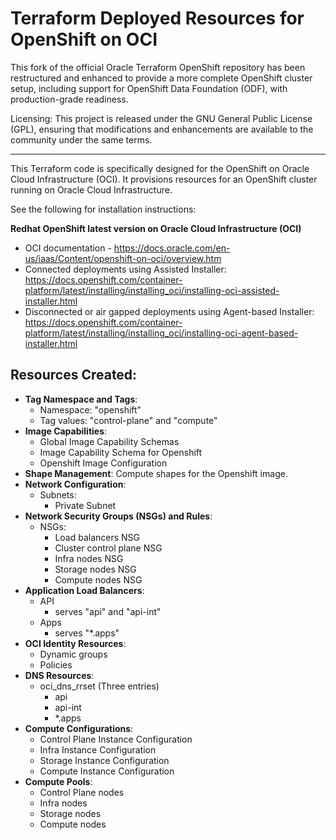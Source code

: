 # Terraform Deployed Resources for OpenShift on OCI

This fork of the official Oracle Terraform OpenShift repository has been restructured and enhanced to provide a more complete OpenShift cluster setup, including support for OpenShift Data Foundation (ODF), with production-grade readiness.

Licensing: This project is released under the GNU General Public License (GPL), ensuring that modifications and enhancements are available to the community under the same terms.

---

This Terraform code is specifically designed for the OpenShift on Oracle Cloud Infrastructure (OCI). It provisions resources for an OpenShift cluster running on Oracle Cloud Infrastructure.

See the following for installation instructions:

**Redhat OpenShift latest version on Oracle Cloud Infrastructure (OCI)**
- OCI documentation - https://docs.oracle.com/en-us/iaas/Content/openshift-on-oci/overview.htm
- Connected deployments using Assisted Installer: https://docs.openshift.com/container-platform/latest/installing/installing_oci/installing-oci-assisted-installer.html
- Disconnected or air gapped deployments using Agent-based Installer: https://docs.openshift.com/container-platform/latest/installing/installing_oci/installing-oci-agent-based-installer.html

## Resources Created:

- **Tag Namespace and Tags**:
    - Namespace: "openshift"
    - Tag values: "control-plane" and "compute"
- **Image Capabilities**:
    - Global Image Capability Schemas
    - Image Capability Schema for Openshift
    - Openshift Image Configuration
- **Shape Management**: Compute shapes for the Openshift image.
- **Network Configuration**:
    - Subnets:
        - Private Subnet
- **Network Security Groups (NSGs) and Rules**:
    - NSGs:
        - Load balancers NSG
        - Cluster control plane NSG
        - Infra nodes NSG
        - Storage nodes NSG
        - Compute nodes NSG
- **Application Load Balancers**:
    - API
        - serves "api" and "api-int"
    - Apps
        - serves "*.apps"
- **OCI Identity Resources**:
    - Dynamic groups
    - Policies
- **DNS Resources**:
    - oci_dns_rrset (Three entries)
        - api
        - api-int
        - *.apps
- **Compute Configurations**:
    - Control Plane Instance Configuration
    - Infra Instance Configuration
    - Storage Instance Configuration
    - Compute Instance Configuration
- **Compute Pools**:
    - Control Plane nodes
    - Infra nodes
    - Storage nodes
    - Compute nodes
